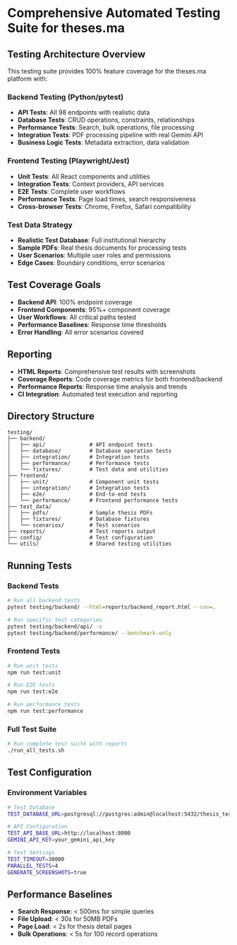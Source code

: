 # Comprehensive Automated Testing Suite for theses.ma

## Testing Architecture Overview

This testing suite provides 100% feature coverage for the theses.ma platform with:

### Backend Testing (Python/pytest)
- **API Tests**: All 98 endpoints with realistic data
- **Database Tests**: CRUD operations, constraints, relationships
- **Performance Tests**: Search, bulk operations, file processing
- **Integration Tests**: PDF processing pipeline with real Gemini API
- **Business Logic Tests**: Metadata extraction, data validation

### Frontend Testing (Playwright/Jest)
- **Unit Tests**: All React components and utilities
- **Integration Tests**: Context providers, API services
- **E2E Tests**: Complete user workflows
- **Performance Tests**: Page load times, search responsiveness
- **Cross-browser Tests**: Chrome, Firefox, Safari compatibility

### Test Data Strategy
- **Realistic Test Database**: Full institutional hierarchy
- **Sample PDFs**: Real thesis documents for processing tests
- **User Scenarios**: Multiple user roles and permissions
- **Edge Cases**: Boundary conditions, error scenarios

## Test Coverage Goals
- **Backend API**: 100% endpoint coverage
- **Frontend Components**: 95%+ component coverage
- **User Workflows**: All critical paths tested
- **Performance Baselines**: Response time thresholds
- **Error Handling**: All error scenarios covered

## Reporting
- **HTML Reports**: Comprehensive test results with screenshots
- **Coverage Reports**: Code coverage metrics for both frontend/backend
- **Performance Reports**: Response time analysis and trends
- **CI Integration**: Automated test execution and reporting

## Directory Structure
```
testing/
├── backend/
│   ├── api/              # API endpoint tests
│   ├── database/         # Database operation tests
│   ├── integration/      # Integration tests
│   ├── performance/      # Performance tests
│   └── fixtures/         # Test data and utilities
├── frontend/
│   ├── unit/             # Component unit tests
│   ├── integration/      # Integration tests
│   ├── e2e/              # End-to-end tests
│   └── performance/      # Frontend performance tests
├── test_data/
│   ├── pdfs/             # Sample thesis PDFs
│   ├── fixtures/         # Database fixtures
│   └── scenarios/        # Test scenarios
├── reports/              # Test reports output
├── config/               # Test configuration
└── utils/                # Shared testing utilities
```

## Running Tests

### Backend Tests
```bash
# Run all backend tests
pytest testing/backend/ --html=reports/backend_report.html --cov=.

# Run specific test categories
pytest testing/backend/api/ -v
pytest testing/backend/performance/ --benchmark-only
```

### Frontend Tests
```bash
# Run unit tests
npm run test:unit

# Run E2E tests
npm run test:e2e

# Run performance tests
npm run test:performance
```

### Full Test Suite
```bash
# Run complete test suite with reports
./run_all_tests.sh
```

## Test Configuration

### Environment Variables
```bash
# Test Database
TEST_DATABASE_URL=postgresql://postgres:admin@localhost:5432/thesis_test

# API Configuration
TEST_API_BASE_URL=http://localhost:8000
GEMINI_API_KEY=your_gemini_api_key

# Test Settings
TEST_TIMEOUT=30000
PARALLEL_TESTS=4
GENERATE_SCREENSHOTS=true
```

## Performance Baselines
- **Search Response**: < 500ms for simple queries
- **File Upload**: < 30s for 50MB PDFs
- **Page Load**: < 2s for thesis detail pages
- **Bulk Operations**: < 5s for 100 record operations